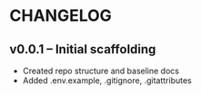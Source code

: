 # CHANGELOG

## v0.0.1 – Initial scaffolding
- Created repo structure and baseline docs
- Added .env.example, .gitignore, .gitattributes
